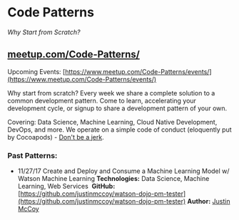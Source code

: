 # Code Patterns
_Why Start from Scratch?_

## [meetup.com/Code-Patterns/](meetup.com/Code-Patterns/)

Upcoming Events: [https://www.meetup.com/Code-Patterns/events/](https://www.meetup.com/Code-Patterns/events/)



Why start from scratch? Every week we share a complete solution to a common development pattern. Come to learn, accelerating your development cycle, or signup to share a development pattern of your own. 

Covering: Data Science, Machine Learning, Cloud Native Development, DevOps, and more.
We operate on a simple code of conduct (eloquently put by Cocoapods) - [Don't be a jerk](http://cocoapods.org/legal). 



### Past Patterns:
- 11/27/17 Create and Deploy and Consume a Machine Learning Model w/ Watson Machine Learning
  **Technologies:** Data Science, Machine Learning, Web Services 
  **GitHub:** [https://github.com/justinmccoy/watson-dojo-pm-tester](https://github.com/justinmccoy/watson-dojo-pm-tester)
  **Author:** [Justin McCoy](twitter.com/mccoyjus)
  
